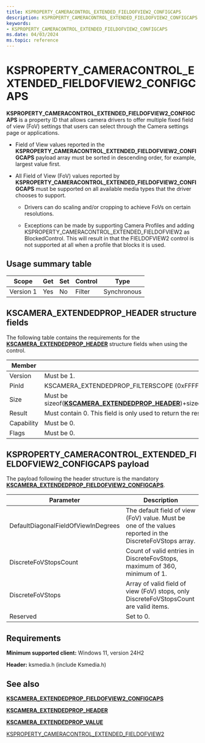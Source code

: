 ```yaml
---
title: KSPROPERTY_CAMERACONTROL_EXTENDED_FIELDOFVIEW2_CONFIGCAPS
description: KSPROPERTY_CAMERACONTROL_EXTENDED_FIELDOFVIEW2_CONFIGCAPS is a property ID that allows camera drivers to offer multiple fixed field of view (FoV) settings that users can select through the Camera settings page or applications.
keywords:
- KSPROPERTY_CAMERACONTROL_EXTENDED_FIELDOFVIEW2_CONFIGCAPS
ms.date: 04/03/2024
ms.topic: reference
---
```


# KSPROPERTY_CAMERACONTROL_EXTENDED_FIELDOFVIEW2_CONFIGCAPS

**KSPROPERTY_CAMERACONTROL_EXTENDED_FIELDOFVIEW2_CONFIGCAPS** is a property ID that allows camera drivers to offer multiple fixed field of view (FoV) settings that users can select through the Camera settings page or applications.

- Field of View values reported in the **KSPROPERTY_CAMERACONTROL_EXTENDED_FIELDOFVIEW2_CONFIGCAPS** payload array must be sorted in descending order, for example, largest value first.

- All Field of View (FoV) values reported by **KSPROPERTY_CAMERACONTROL_EXTENDED_FIELDOFVIEW2_CONFIGCAPS** must be supported on all available media types that the driver chooses to support.

  - Drivers can do scaling and/or cropping to achieve FoVs on certain resolutions.

  - Exceptions can be made by supporting Camera Profiles and adding KSPROPERTY_CAMERACONTROL_EXTENDED_FIELDOFVIEW2 as BlockedControl. This will result in that the FIELDOFVIEW2 control is not supported at all when a profile that blocks it is used.

## Usage summary table

| Scope | Get | Set | Control | Type |
|--|--|--|--|--|
| Version 1 | Yes | No | Filter | Synchronous |

## KSCAMERA_EXTENDEDPROP_HEADER structure fields

The following table contains the requirements for the [**KSCAMERA_EXTENDEDPROP_HEADER**](/windows-hardware/drivers/ddi/content/ksmedia/ns-ksmedia-tagkscamera_extendedprop_header) structure fields when using the control.

| Member | Description |
|--|--|
| Version | Must be 1. |
| PinId | KSCAMERA_EXTENDEDPROP_FILTERSCOPE (0xFFFFFFFF) |
| Size | Must be sizeof([**KSCAMERA_EXTENDEDPROP_HEADER**](/windows-hardware/drivers/ddi/content/ksmedia/ns-ksmedia-tagkscamera_extendedprop_header))+sizeof([**KSCAMERA_EXTENDEDPROP_FIELDOFVIEW2_CONFIGCAPS**](/windows-hardware/drivers/ddi/content/ksmedia/ns-ksmedia-kscamera_extendedprop_fieldofview2_configcaps)) |
| Result | Must contain 0. This field is only used to return the results of the last asynchronous SET operation. |
| Capability | Must be 0. |
| Flags | Must be 0. |

## KSPROPERTY_CAMERACONTROL_EXTENDED_FIELDOFVIEW2_CONFIGCAPS payload

The payload following the header structure is the mandatory [**KSCAMERA_EXTENDEDPROP_FIELDOFVIEW2_CONFIGCAPS**](/windows-hardware/drivers/ddi/content/ksmedia/ns-ksmedia-kscamera_extendedprop_fieldofview2_configcaps).

| Parameter | Description |
|--|--|
| DefaultDiagonalFieldOfViewInDegrees | The default field of view (FoV) value. Must be one of the values reported in the DiscreteFoVStops array. |
| DiscreteFoVStopsCount | Count of valid entries in DiscreteFovStops, maximum of 360, minimum of 1. |
| DiscreteFoVStops | Array of valid field of view (FoV) stops, only DiscreteFoVStopsCount are valid items. |
| Reserved | Set to 0. |

## Requirements

**Minimum supported client:** Windows 11, version 24H2

**Header:** ksmedia.h (include Ksmedia.h)

## See also

[**KSCAMERA_EXTENDEDPROP_FIELDOFVIEW2_CONFIGCAPS**](/windows-hardware/drivers/ddi/content/ksmedia/ns-ksmedia-kscamera_extendedprop_fieldofview2_configcaps)

[**KSCAMERA_EXTENDEDPROP_HEADER**](/windows-hardware/drivers/ddi/content/ksmedia/ns-ksmedia-tagkscamera_extendedprop_header)

[**KSCAMERA_EXTENDEDPROP_VALUE**](/windows-hardware/drivers/ddi/ksmedia/ns-ksmedia-tagkscamera_extendedprop_value)

[KSPROPERTY_CAMERACONTROL_EXTENDED_FIELDOFVIEW2](ksproperty-cameracontrol-extended-fieldofview2.md)
